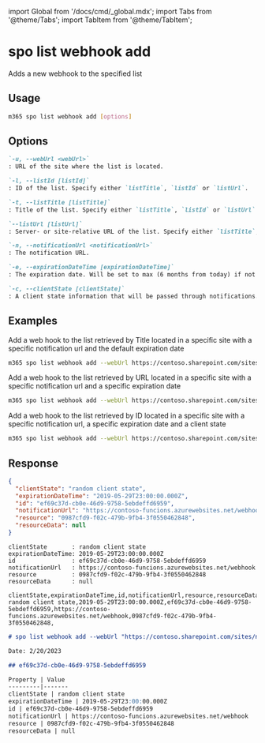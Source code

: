 <!-- DISCLAIMER: All secrets, passwords, and sensitive values in this document are examples only and not real credentials. -->
import Global from '/docs/cmd/_global.mdx';
import Tabs from '@theme/Tabs';
import TabItem from '@theme/TabItem';

# spo list webhook add

Adds a new webhook to the specified list

## Usage

```sh
m365 spo list webhook add [options]
```

## Options

```md definition-list
`-u, --webUrl <webUrl>`
: URL of the site where the list is located.

`-l, --listId [listId]`
: ID of the list. Specify either `listTitle`, `listId` or `listUrl`.

`-t, --listTitle [listTitle]`
: Title of the list. Specify either `listTitle`, `listId` or `listUrl`.

`--listUrl [listUrl]`
: Server- or site-relative URL of the list. Specify either `listTitle`, `listId` or `listUrl`.

`-n, --notificationUrl <notificationUrl>`
: The notification URL.

`-e, --expirationDateTime [expirationDateTime]`
: The expiration date. Will be set to max (6 months from today) if not provided.

`-c, --clientState [clientState]`
: A client state information that will be passed through notifications.
```

<Global />

## Examples

Add a web hook to the list retrieved by Title located in a specific site with a specific notification url and the default expiration date

```sh
m365 spo list webhook add --webUrl https://contoso.sharepoint.com/sites/ninja --listTitle Documents --notificationUrl https://contoso-funcions.azurewebsites.net/webhook
```

Add a web hook to the list retrieved by URL located in a specific site with a specific notification url and a specific expiration date

```sh
m365 spo list webhook add --webUrl https://contoso.sharepoint.com/sites/ninja --listUrl '/sites/ninja/Documents' --notificationUrl https://contoso-funcions.azurewebsites.net/webhook --expirationDateTime 2019-01-21
```

Add a web hook to the list retrieved by ID located in a specific site with a specific notification url, a specific expiration date and a client state


```sh
m365 spo list webhook add --webUrl https://contoso.sharepoint.com/sites/ninja --listId '3d6aefa0-f438-4789-b0cd-6e865f5d65b5' --notificationUrl https://contoso-funcions.azurewebsites.net/webhook --expirationDateTime '2019-03-02T18:15' --clientState "Hello State!"
```

## Response

<Tabs>
  <TabItem value="JSON">

  ```json
  {
    "clientState": "random client state",
    "expirationDateTime": "2019-05-29T23:00:00.000Z",
    "id": "ef69c37d-cb0e-46d9-9758-5ebdeffd6959",
    "notificationUrl": "https://contoso-funcions.azurewebsites.net/webhook",
    "resource": "0987cfd9-f02c-479b-9fb4-3f0550462848",
    "resourceData": null
  }
  ```

  </TabItem>
  <TabItem value="Text">

  ```text
  clientState       : random client state
  expirationDateTime: 2019-05-29T23:00:00.000Z
  id                : ef69c37d-cb0e-46d9-9758-5ebdeffd6959
  notificationUrl   : https://contoso-funcions.azurewebsites.net/webhook
  resource          : 0987cfd9-f02c-479b-9fb4-3f0550462848
  resourceData      : null
  ```

  </TabItem>
  <TabItem value="CSV">

  ```csv
  clientState,expirationDateTime,id,notificationUrl,resource,resourceData
  random client state,2019-05-29T23:00:00.000Z,ef69c37d-cb0e-46d9-9758-5ebdeffd6959,https://contoso-funcions.azurewebsites.net/webhook,0987cfd9-f02c-479b-9fb4-3f0550462848,
  ```

  </TabItem>
  <TabItem value="Markdown">

  ```md
  # spo list webhook add --webUrl "https://contoso.sharepoint.com/sites/ninja" --listUrl "/sites/ninja/Documents" --notificationUrl "https://contoso-funcions.azurewebsites.net/webhook" --expirationDateTime "2019-01-21"

  Date: 2/20/2023

  ## ef69c37d-cb0e-46d9-9758-5ebdeffd6959

  Property | Value
  ---------|-------
  clientState | random client state
  expirationDateTime | 2019-05-29T23:00:00.000Z
  id | ef69c37d-cb0e-46d9-9758-5ebdeffd6959
  notificationUrl | https://contoso-funcions.azurewebsites.net/webhook
  resource | 0987cfd9-f02c-479b-9fb4-3f0550462848
  resourceData | null
  ```

  </TabItem>
</Tabs>
